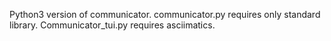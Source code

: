 Python3 version of communicator.
communicator.py requires only standard library.
Communicator_tui.py requires asciimatics.

